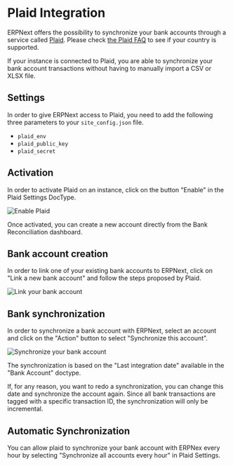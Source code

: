 <!-- add-breadcrumbs -->
# Plaid Integration

ERPNext offers the possibility to synchronize your bank accounts through a service called [Plaid](https://plaid.com/). Please check [the Plaid FAQ](https://plaid.com/docs/v12/faq/#does-plaid-support-international-bank-accounts-) to see if your country is supported.

If your instance is connected to Plaid, you are able to synchronize your bank account transactions without having to manually import a CSV or XLSX file.


## Settings

In order to give ERPNext access to Plaid, you need to add the following three parameters to your `site_config.json` file.

- `plaid_env`
- `plaid_public_key`
- `plaid_secret`

## Activation

In order to activate Plaid on an instance, click on the button "Enable" in the Plaid Settings DocType.

<img class="screenshot" alt="Enable Plaid" src="{{docs_base_url}}/assets/img/erpnext_integrations/plaid_enable.gif">

Once activated, you can create a new account directly from the Bank Reconciliation dashboard.


## Bank account creation

In order to link one of your existing bank accounts to ERPNext, click on "Link a new bank account" and follow the steps proposed by Plaid.

<img class="screenshot" alt="Link your bank account" src="{{docs_base_url}}/assets/img/erpnext_integrations/new_account_creation.gif">


## Bank synchronization

In order to synchronize a bank account with ERPNext, select an account and click on the "Action" button to select "Synchronize this account".

<img class="screenshot" alt="Synchronize your bank account" src="{{docs_base_url}}/assets/img/erpnext_integrations/plaid_synchronization.gif">

The synchronization is based on the "Last integration date" available in the "Bank Account" doctype.

If, for any reason, you want to redo a synchronization, you can change this date and synchronize the account again.
Since all bank transactions are tagged with a specific transaction ID, the synchronization will only be incremental.


## Automatic Synchronization

You can allow plaid to synchronize your bank account with ERPNex every hour by selecting "Synchronize all accounts every hour" in Plaid Settings.
